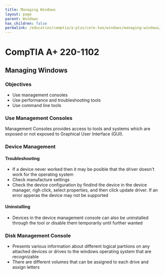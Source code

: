 ```yaml
---
title: Managing Windows
layout: page
parent: Windows
has_children: false
permalink: /education/comptia/a-plus/core-two/windows/managing-windows/
---
```


# CompTIA A+ 220-1102

## Managing Windows

### Objectives

- Use management consoles
- Use performance and troubleshooting tools
- Use command line tools

### Use Management Consoles

Management Consoles provides access to tools and systems which are exposed or not exposed to Graphical User Interface (GUI).

### Device Management

#### Troubleshooting

- If a device never worked then it may be posible that the driver doesn't work for the operating system
- Check manufacture settings
- Check the device configuration by findind the device in the device manager, righ click, select properties, and then click update driver. If an error apperas the device may not be supported

#### Uninstalling

- Devices in the device management console can also be uninstalled through the tool or disable them temporarily until further wanted

### Disk Management Console

- Presents various information about different logical partiions on any attached devices or drives to the windows operating system that are recognizable
- There are different volumes that can be assigned to each drive and assign letters

